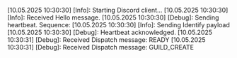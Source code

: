 [10.05.2025 10:30:30] [Info]: Starting Discord client...
[10.05.2025 10:30:30] [Info]: Received Hello message.
[10.05.2025 10:30:30] [Debug]: Sending heartbeat. Sequence: 
[10.05.2025 10:30:30] [Info]: Sending Identify payload
[10.05.2025 10:30:30] [Debug]: Heartbeat acknowledged.
[10.05.2025 10:30:31] [Debug]: Received Dispatch message: READY
[10.05.2025 10:30:31] [Debug]: Received Dispatch message: GUILD_CREATE
